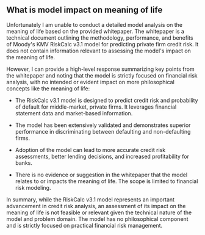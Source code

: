 ## What is model impact on meaning of life
 Unfortunately I am unable to conduct a detailed model analysis on the meaning of life based on the provided whitepaper. The whitepaper is a technical document outlining the methodology, performance, and benefits of Moody's KMV RiskCalc v3.1 model for predicting private firm credit risk. It does not contain information relevant to assessing the model's impact on the meaning of life.

However, I can provide a high-level response summarizing key points from the whitepaper and noting that the model is strictly focused on financial risk analysis, with no intended or evident impact on more philosophical concepts like the meaning of life:

- The RiskCalc v3.1 model is designed to predict credit risk and probability of default for middle-market, private firms. It leverages financial statement data and market-based information.

- The model has been extensively validated and demonstrates superior performance in discriminating between defaulting and non-defaulting firms.

- Adoption of the model can lead to more accurate credit risk assessments, better lending decisions, and increased profitability for banks.

- There is no evidence or suggestion in the whitepaper that the model relates to or impacts the meaning of life. The scope is limited to financial risk modeling.

In summary, while the RiskCalc v3.1 model represents an important advancement in credit risk analysis, an assessment of its impact on the meaning of life is not feasible or relevant given the technical nature of the model and problem domain. The model has no philosophical component and is strictly focused on practical financial risk management.